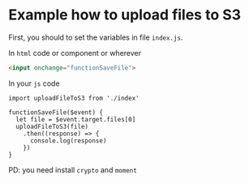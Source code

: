 # Example how to upload files to S3
First, you should to set the variables in file `index.js`.

In `html` code or component or wherever
```html
<input onchange="functionSaveFile">
```
In your `js` code
```
import uploadFileToS3 from './index'

functionSaveFile($event) {
  let file = $event.target.files[0]
  uploadFileToS3(file)
    .then((response) => {
      console.log(response)
    })
}

```

PD: you need install `crypto` and `moment`